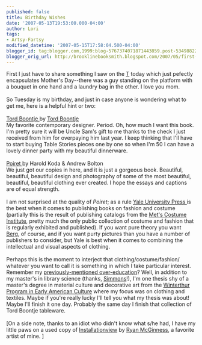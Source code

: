 ```yaml
---
published: false
title: Birthday Wishes
date: '2007-05-13T19:53:00.000-04:00'
author: Lori
tags:
- Artsy-Fartsy
modified_datetime: '2007-05-15T17:58:04.500-04:00'
blogger_id: tag:blogger.com,1999:blog-5767374071871443859.post-5349882265558020047
blogger_orig_url: http://brooklinebooksmith.blogspot.com/2007/05/first-i-just-have-to-share-something-i.html
---
```


First I just have to share something I saw on the <a href="http://mbta.com/">T</a> today which just pefectly encapsulates Mother's Day--there was a guy standing on the platform with a bouquet in one hand and a laundry bag in the other. I love you mom.<br /><br />So Tuesday is my birthday, and just in case anyone is wondering what to get me, here is a helpful hint or two:<br /><br /><a href="http://brookline.booksense.com/NASApp/store/Search?s=results&initiate=yes&amp;fromauthor=yes&author=5862413">Tord Boontje </a>by <a href="http://www.tordboontje.com/">Tord Boontje</a><br />My favorite contemporary designer. Period. Oh, how much I want this book. I'm pretty sure it will be Uncle Sam's gift to me thanks to the check I just received from him for overpaying him last year. I keep thinking that I'll have to start buying Table Stories pieces one by one so when I'm 50 I can have a lovely dinner party with my beautiful dinnerware.<br /><br /><a href="http://brookline.booksense.com/NASApp/store/Product?s=showproduct&amp;isbn=9780300120295">Poiret </a>by Harold Koda & Andrew Bolton<br />We just got our copies in here, and it is just a gorgeous book. Beautiful, beautiful, beautiful design and photography of some of the most beautiful, beautiful, beautiful clothing ever created. I hope the essays and captions are of equal strength.<br /><br />I am not surprised at the quality of <em>Poiret</em>; as a rule <a href="http://yalepress.yale.edu/yupbooks/ArtAndArchitecture/index.asp">Yale University Press </a>is the best when it comes to publishing books on fashion and costume (partially this is the result of publishing catalogs from the <a href="http://www.metmuseum.org/Works_of_Art/department.asp?dep=8">Met's Costume Institute</a>, pretty much the only public collection of costume and fashion that is regularly exhibited and published). If you want pure theory you want <a href="http://www.bergpublishers.com/us/home.htm">Berg</a>, of course, and if you want purty pictures than you have a number of publishers to consider, but Yale is best when it comes to combining the intellectual and visual aspects of clothing.<br /><br />Perhaps this is the moment to interject that clothing/costume/fashion/ whatever you want to call it is something in which I take particular interest. Remember my <a href="http://brooklinebooksmith.blogspot.com/2007/05/titles-for-kids.html">previously-mentioned over-education</a>? Well, in addition to my master's in library science (thanks, <a href="http://www.simmons.edu/gslis/">Simmons</a>!), I'm one thesis shy of a master's degree in material culture and decorative art from the <a href="http://www.udel.edu/winterthurprogram/index.html">Winterthur Program in Early American Culture</a> where my focus was on clothing and textiles. Maybe if you're really lucky I'll tell you what my thesis was about! Maybe I'll finish it one day. Probably the same day I finish that collection of Tord Boontje tableware.<br /><br />[On a side note, thanks to an idiot who didn't know what s/he had, I have my little paws on a used copy of <a href="http://brookline.booksense.com/NASApp/store/Search?s=results&initiate=yes&amp;ks=q&qsselect=KQ&amp;amp;amp;amp;title=&author=&amp;qstext=installationview">Installationview</a> by <a href="http://www.ryanmcginness.com/">Ryan McGinness</a>, a favorite artist of mine. ]